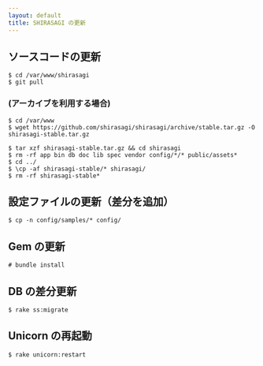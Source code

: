 ```yaml
---
layout: default
title: SHIRASAGI の更新
---
```


## ソースコードの更新

```
$ cd /var/www/shirasagi
$ git pull
```

### (アーカイブを利用する場合)

```
$ cd /var/www
$ wget https://github.com/shirasagi/shirasagi/archive/stable.tar.gz -O shirasagi-stable.tar.gz

$ tar xzf shirasagi-stable.tar.gz && cd shirasagi
$ rm -rf app bin db doc lib spec vendor config/*/* public/assets*
$ cd ../
$ \cp -af shirasagi-stable/* shirasagi/
$ rm -rf shirasagi-stable*
```

## 設定ファイルの更新（差分を追加）

```
$ cp -n config/samples/* config/
```

## Gem の更新
```
# bundle install
```

## DB の差分更新
```
$ rake ss:migrate
```

## Unicorn の再起動

```
$ rake unicorn:restart
```
